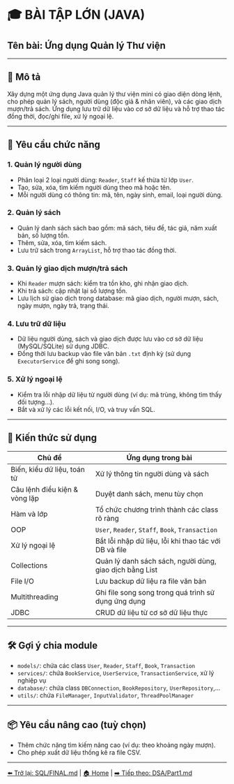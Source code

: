 # 🎓 BÀI TẬP LỚN (JAVA)

## **Tên bài: Ứng dụng Quản lý Thư viện**

---

## 📌 Mô tả

Xây dựng một ứng dụng Java quản lý thư viện mini có giao diện dòng lệnh, cho phép quản lý sách, người dùng (độc giả & nhân viên), và các giao dịch mượn/trả sách. Ứng dụng lưu trữ dữ liệu vào cơ sở dữ liệu và hỗ trợ thao tác đồng thời, đọc/ghi file, xử lý ngoại lệ.

---

## 🎯 Yêu cầu chức năng

### 1. **Quản lý người dùng**

- Phân loại 2 loại người dùng: `Reader`, `Staff` kế thừa từ lớp `User`.
- Tạo, sửa, xóa, tìm kiếm người dùng theo mã hoặc tên.
- Mỗi người dùng có thông tin: mã, tên, ngày sinh, email, loại người dùng.

### 2. **Quản lý sách**

- Quản lý danh sách sách bao gồm: mã sách, tiêu đề, tác giả, năm xuất bản, số lượng tồn.
- Thêm, sửa, xóa, tìm kiếm sách.
- Lưu trữ sách trong `ArrayList`, hỗ trợ thao tác đồng thời.

### 3. **Quản lý giao dịch mượn/trả sách**

- Khi `Reader` mượn sách: kiểm tra tồn kho, ghi nhận giao dịch.
- Khi trả sách: cập nhật lại số lượng tồn.
- Lưu lịch sử giao dịch trong database: mã giao dịch, người mượn, sách, ngày mượn, ngày trả, trạng thái.

### 4. **Lưu trữ dữ liệu**

- Dữ liệu người dùng, sách và giao dịch được lưu vào cơ sở dữ liệu (MySQL/SQLite) sử dụng JDBC.
- Đồng thời lưu backup vào file văn bản `.txt` định kỳ (sử dụng `ExecutorService` để ghi song song).

### 5. **Xử lý ngoại lệ**

- Kiểm tra lỗi nhập dữ liệu từ người dùng (ví dụ: mã trùng, không tìm thấy đối tượng...).
- Bắt và xử lý các lỗi kết nối, I/O, và truy vấn SQL.

---

## 🧠 Kiến thức sử dụng

| Chủ đề                        | Ứng dụng trong bài                                      |
| ----------------------------- | ------------------------------------------------------- |
| Biến, kiểu dữ liệu, toán tử   | Xử lý thông tin người dùng và sách                      |
| Câu lệnh điều kiện & vòng lặp | Duyệt danh sách, menu tùy chọn                          |
| Hàm và lớp                    | Tổ chức chương trình thành các class rõ ràng            |
| OOP                           | `User`, `Reader`, `Staff`, `Book`, `Transaction`        |
| Xử lý ngoại lệ                | Bắt lỗi nhập dữ liệu, lỗi khi thao tác với DB và file   |
| Collections                   | Quản lý danh sách sách, người dùng, giao dịch bằng List |
| File I/O                      | Lưu backup dữ liệu ra file văn bản                      |
| Multithreading                | Ghi file song song trong quá trình sử dụng ứng dụng     |
| JDBC                          | CRUD dữ liệu từ cơ sở dữ liệu thực                      |

---

## 🛠 Gợi ý chia module

- `models/`: chứa các class `User`, `Reader`, `Staff`, `Book`, `Transaction`
- `services/`: chứa `BookService`, `UserService`, `TransactionService`, xử lý nghiệp vụ
- `database/`: chứa class `DBConnection`, `BookRepository`, `UserRepository`,...
- `utils/`: chứa `FileManager`, `InputValidator`, `ThreadPoolManager`

---

## 📦 Yêu cầu nâng cao (tuỳ chọn)

- Thêm chức năng tìm kiếm nâng cao (ví dụ: theo khoảng ngày mượn).
- Cho phép xuất dữ liệu thống kê ra file CSV.

---

[⬅️ Trở lại: SQL/FINAL.md](../SQL/FINAL.md) |
[🏠 Home](../README.md) |
[➡️ Tiếp theo: DSA/Part1.md](../DSA/Part1.md)
